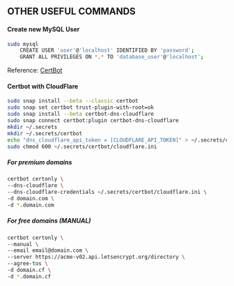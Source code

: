 ## OTHER USEFUL COMMANDS

#### Create new MySQL User
```sh
sudo mysql
    CREATE USER 'user'@'localhost' IDENTIFIED BY 'password';
    GRANT ALL PRIVILEGES ON *.* TO 'database_user'@'localhost';
```


Reference: [CertBot](https://certbot.eff.org/lets-encrypt/ubuntufocal-apache)
#### Certbot with CloudFlare
```sh
sudo snap install --beta --classic certbot
sudo snap set certbot trust-plugin-with-root=ok
sudo snap install --beta certbot-dns-cloudflare
sudo snap connect certbot:plugin certbot-dns-cloudflare
mkdir ~/.secrets
mkdir ~/.secrets/certbot
echo "dns_cloudflare_api_token = [CLOUDFLARE_API_TOKEN]" > ~/.secrets/certbot/cloudflare.ini
sudo chmod 600 ~/.secrets/certbot/cloudflare.ini
```

##### For premium domains
```sh
certbot certonly \
--dns-cloudflare \
--dns-cloudflare-credentials ~/.secrets/certbot/cloudflare.ini \
-d domain.com \
-d *.domain.com
```

##### For free domains (MANUAL)
```sh
certbot certonly \
--manual \
--email email@domain.com \
--server https://acme-v02.api.letsencrypt.org/directory \
--agree-tos \
-d domain.cf \
-d *.domain.cf
```
